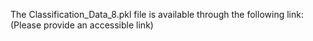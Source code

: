 The Classification_Data_8.pkl file is available through the following link: (Please provide an accessible link)
